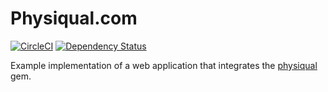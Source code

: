 # Physiqual.com
[![CircleCI](https://circleci.com/gh/roqua/physiqual.com.svg?style=svg)](https://circleci.com/gh/roqua/physiqual.com)
[![Dependency Status](https://gemnasium.com/badges/github.com/roqua/physiqual.com.svg)](https://gemnasium.com/github.com/roqua/physiqual.com)

Example implementation of a web application that integrates the [physiqual](https://github.com/roqua/physiqual) gem.
